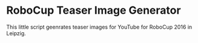 # RoboCup Teaser Image Generator

This little script geenrates teaser images for YouTube for RoboCup 2016 in Leipzig.
